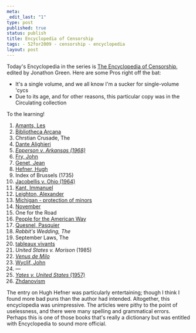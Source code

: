 ```yaml
--- 
meta:
_edit_last: "1" 
type: post 
published: true 
status: publish 
title: Encyclopedia of Censorship 
tags: - 52for2009 - censorship - encyclopedia 
layout: post 
--- 
```


Today's Encyclopedia in the series is [The Encyclopedia of Censorship](http://www.amazon.com/Encyclopedia-Censorship-Facts-Library-History/dp/0816044643), edited by Jonathon Green. Here are some Pros right off the bat: 

  * It's a single volume, and we all know I'm a sucker for single-volume 'cycs
  * Due to its age, and for other reasons, this particular copy was in the Circulating collection

To the learning!

  1. [Amants, Les](http://en.wikipedia.org/wiki/Les_Amants)
  2. [Bibliotheca Arcana](http://en.wikipedia.org/wiki/Henry_Spencer_Ashbee)
  3. Chrstian Crusade, The
  4. [Dante Alighieri](http://en.wikipedia.org/wiki/Dante_Alighieri)
  5. [_Epperson v. Arkansas (1968)_](http://en.wikipedia.org/wiki/Epperson_v._Arkansas)
  6. [Fry, John](http://en.wikipedia.org/wiki/John_Fry_(regicide))
  7. [Genet, Jean](http://en.wikipedia.org/wiki/Jean_Genet)
  8. [Hefner, Hugh](http://en.wikipedia.org/wiki/Hugh_Hefner)
  9. Index of Brussels (1735)
  10. [Jacobellis v. Ohio (1964)](http://en.wikipedia.org/wiki/Jacobellis_v._Ohio)
  11. [Kant, Immanuel](http://en.wikipedia.org/wiki/Immanuel_Kant)
  12. [Leighton, Alexander](http://en.wikipedia.org/wiki/Alexander_Leighton)
  13. [Michigan - protection of minors](http://en.wikipedia.org/wiki/Obscenity#Obscenity_v._indecency)
  14. [November](http://en.wikipedia.org/wiki/Gustav_Flaubert)
  15. One for the Road
  16. [People for the American Way](http://en.wikipedia.org/wiki/People_For_the_American_Way)
  17. [Quesnel, Pasquier](http://en.wikipedia.org/wiki/Pasquier_Quesnel)
  18. _Rabbit's Wedding, The_
  19. September Laws, The
  20. [tableaux vivants](http://en.wikipedia.org/wiki/Tableau_vivant)
  21. _United States v. Morison_ (1985)
  22. [_Venus de Milo_](http://en.wikipedia.org/wiki/Venus_de_Milo)
  23. [Wyclif, John](http://en.wikipedia.org/wiki/John_Wycliffe)
  24. —
  25. [_Yates v. United States_ (1957)](http://en.wikipedia.org/wiki/Yates_v._United_States)
  26. [Zhdanovism](http://en.wikipedia.org/wiki/Zhdanov_Doctrine)

The entry on Hugh Hefner was particularly entertaining; though I think I found more bad puns than the author had intended. Altogether, this encyclopedia was unimpressive. The articles were pithy to the point of uselessness, and there were many spelling and grammatical errors. Perhaps this is one of those books that's really a dictionary but was entitled with Encyclopedia to sound more official.